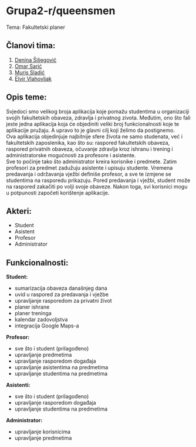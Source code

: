# Grupa2-r/queensmen
Tema: Fakultetski planer

## Članovi tima:
1. [Denina Šiljegović](https://github.com/DeninaSiljegovic)
2. [Omar Sarić](https://github.com/osaric1)
3. [Muris Sladić](https://github.com/msladic1)
4. [Elvir Vlahovljak](https://github.com/evlahovlja1)

## Opis teme:
Svjedoci smo velikog broja aplikacija koje pomažu studentima u organizaciji svojih fakultetskih obaveza, zdravlja i privatnog zivota. Međutim, ono što fali jeste jedna aplikacija koja će objediniti veliki broj funkcionalnosti koje te aplikacije pružaju. A upravo to je glavni cilj koji želimo da postignemo.   
Ova aplikacija objedinjuje najbitnije sfere života ne samo studenata, već i fakultetskih zaposlenika, kao što su: raspored fakultetskih obaveza, raspored privatnih obaveza, očuvanje zdravlja kroz ishranu i trening i administratorske mogućnosti za profesore i asistente.   
Sve to počinje tako što administrator kreira korisnike i predmete. Zatim profesori za predmet zadužuju asistente i upisuju studente. Vremena predavanja i održavanja vježbi definiše profesor, a sve te izmjene se studentima na rasporedu prikazuju. Pored predavanja i vježbi, student može na raspored zakačiti po volji svoje obaveze. Nakon toga, svi korisnici mogu u potpunosti započeti korištenje aplikacije.

## Akteri:
* Student
* Asistent
* Profesor
* Administrator

## Funkcionalnosti:
**Student:**   
* sumarizacija obaveza današnjeg dana
* uvid u raspored za predavanja i vježbe
* upravljanje rasporedom za privatni život
* planer ishrane
* planer treninga
* kalendar zadovoljstva
* integracija Google Maps-a
 
**Profesor:**
* sve što i student (prilagođeno)
* upravljanje predmetima
* upravljanje rasporedom događaja
* upravljanje asistentima na predmetima
* upravljanje studentima na predmetima

**Asistenti:**
* sve što i student (prilagođeno)
* upravljanje rasporedom događaja
* upravljanje studentima na predmetima

**Administrator:**
* upravljanje korisnicima
* upravljanje predmetima
